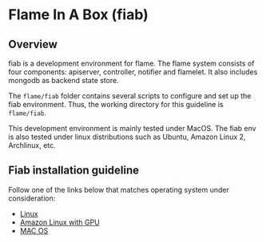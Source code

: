 # Flame In A Box (fiab)

## Overview

fiab is a development environment for flame.
The flame system consists of four components: apiserver, controller, notifier and flamelet.
It also includes mongodb as backend state store.


The `flame/fiab` folder contains several scripts to configure and set up the fiab environment.
Thus, the working directory for this guideline is `flame/fiab`.

This development environment is mainly tested under MacOS.
The fiab env is also tested under linux distributions such as Ubuntu, Amazon Linux 2, Archlinux, etc.

## Fiab installation guideline
Follow one of the links below that matches operating system under consideration:

* [Linux](03.A-fiab-linux.md)
* [Amazon Linux with GPU](03.B-fiab-amzn-linux-gpu.md)
* [MAC OS](03.C-fiab-mac.md)
